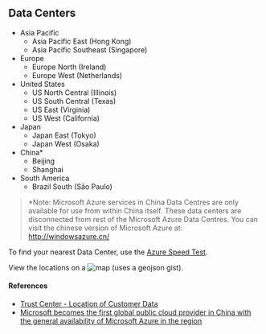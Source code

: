 ﻿## Data Centers

* Asia Pacific
  * Asia Pacific East (Hong Kong)
  * Asia Pacific Southeast (Singapore)
* Europe
  * Europe North (Ireland)
  * Europe West (Netherlands)
* United States
  * US North Central (Illinois)
  * US South Central (Texas)
  * US East (Virginia)
  * US West (California)
* Japan
  * Japan East (Tokyo)
  * Japan West (Osaka)
* China*
  * Beijing
  * Shanghai
* South America
  * Brazil South (São Paulo)

> *Note: Microsoft Azure services in China Data Centres are only available for use from within China itself. These data centers are disconnected from rest of the Microsoft Azure Data Centres. You can visit the chinese version of Microsoft Azure at: http://windowsazure.cn/

To find your nearest Data Center, use the [Azure Speed Test](http://azurespeedtest.azurewebsites.net/).

View the locations on a ![map](https://gist.github.com/richorama/e0df02d7be73e974ca29) (uses a geojson gist).

#### References

* [Trust Center - Location of Customer Data](http://azure.microsoft.com/en-us/support/trust-center/privacy/)
* [Microsoft becomes the first global public cloud provider in China with the general availability of Microsoft Azure in the region](http://blogs.technet.com/b/microsoft_blog/archive/2014/03/26/microsoft-becomes-the-first-global-public-cloud-provider-in-china-with-the-general-availability-of-microsoft-azure-in-the-region.aspx)
